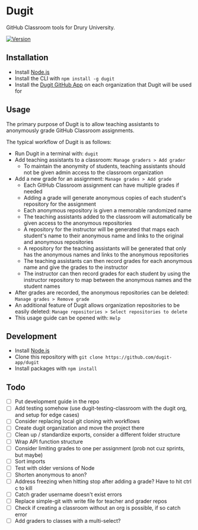 # Dugit

GitHub Classroom tools for Drury University.

[![Version](https://img.shields.io/npm/v/dugit.svg)](https://npmjs.org/package/dugit)

## Installation

- Install [Node.js](https://nodejs.org/en/download)
- Install the CLI with `npm install -g dugit`
- Install the [Dugit GitHub App]('https://github.com/apps/dugit-app/installations/select_target') on each organization
  that Dugit will be used for

## Usage

The primary purpose of Dugit is to allow teaching assistants to anonymously grade GitHub Classroom assignments.

The typical workflow of Dugit is as follows:

- Run Dugit in a terminal with: `dugit`
- Add teaching assistants to a classroom: `Manage graders > Add grader`
    - To maintain the anonymity of students, teaching assistants should not be given admin access to the classroom
      organization
- Add a new grade for an assignment: `Manage grades > Add grade`
    - Each GitHub Classroom assignment can have multiple grades if needed
    - Adding a grade will generate anonymous copies of each student's repository for the assignment
    - Each anonymous repository is given a memorable randomized name
    - The teaching assistants added to the classroom will automatically be given access to the anonymous repositories
    - A repository for the instructor will be generated that maps each student's name to their anonymous name and links
      to the original and anonymous repositories
    - A repository for the teaching assistants will be generated that only has the anonymous names and links to the
      anonymous repositories
    - The teaching assistants can then record grades for each anonymous name and give the grades to the instructor
    - The instructor can then record grades for each student by using the instructor repository to map between the
      anonymous names and the student names
- After grades are recorded, the anonymous repositories can be deleted: `Manage grades > Remove grade`
- An additional feature of Dugit allows organization repositories to be easily deleted:
  `Manage repositories > Select repositories to delete`
- This usage guide can be opened with: `Help`

## Development

- Install [Node.js](https://nodejs.org/en/download)
- Clone this repository with `git clone https://github.com/dugit-app/dugit`
- Install packages with `npm install`

## Todo

- [ ] Put development guide in the repo
- [ ] Add testing somehow (use dugit-testing-classroom with the dugit org, and setup for edge cases)
- [ ] Consider replacing local git cloning with workflows
- [ ] Create dugit organization and move the project there
- [ ] Clean up / standardize exports, consider a different folder structure
- [ ] Wrap API function structure
- [ ] Consider limiting grades to one per assignment (prob not cuz sprints, but maybe)
- [ ] Sort imports
- [ ] Test with older versions of Node
- [ ] Shorten anonymous to anon?
- [ ] Address freezing when hitting stop after adding a grade? Have to hit ctrl c to kill
- [ ] Catch grader username doesn't exist errors
- [ ] Replace simple-git with write file for teacher and grader repos
- [ ] Check if creating a classroom without an org is possible, if so catch error
- [ ] Add graders to classes with a multi-select?
